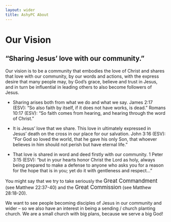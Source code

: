 ```yaml
---
layout: wider
title: AshyPC About
---
```


# Our Vision

## “Sharing Jesus’ love with our community.”

Our vision is to be a community that embodies the love of Christ and shares that love with our community, by our words and actions, with the express desire that many people may, by God’s grace, believe and trust in Jesus, and in turn be influential in leading others to also become followers of Jesus.

- Sharing arises both from what we do and what we say.
James 2:17 (ESV): “So also faith by itself, if it does not have works, is dead.” 
Romans 10:17 (ESV): “So faith comes from hearing, and hearing through the word of Christ.”

- It is Jesus’ love that we share. This love in ultimately expressed in Jesus’ death on the cross in our place for our salvation.
John 3:16 (ESV): “For God so loved the world, that he gave his only Son, that whoever believes in him should not perish but have eternal life.”

- That love is shared in word and deed firstly with our community.
1 Peter 3:15 (ESV): “but in your hearts honor Christ the Lord as holy, always being prepared to make a defense to anyone who asks you for a reason for the hope that is in you; yet do it with gentleness and respect…”

You might say that we try to take seriously the <big>Great Commandment</big> (see Matthew 22:37-40) and the <big>Great Commission</big> (see Matthew 28:18-20).

We want to see people becoming disciples of Jesus in our community and wider – so we also have an interest in being a sending / church planting church. We are a small church with big plans, because we serve a big God!
